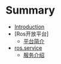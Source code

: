 # Summary

* [Introduction](README.md)
* [Ros开放平台]
    * [平台简介](ros开放平台platfrommd.md)
* [ros.service](rosservice.md)
    * [服务介绍](ros.service/服务介绍.md)

